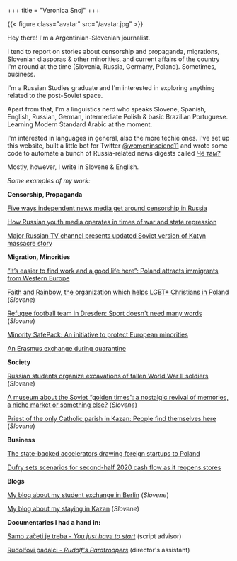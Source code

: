 +++
title = "Veronica Snoj"
+++

{{< figure class="avatar" src="/avatar.jpg" >}}

Hey there! I'm a Argentinian-Slovenian journalist. 

I tend to report on stories about censorship and propaganda, migrations, Slovenian diasporas & other minorities, and current affairs of the country I'm around at the time (Slovenia, Russia, Germany, Poland). Sometimes, business.

I'm a Russian Studies graduate and I'm interested in exploring anything related to the post-Soviet space. 

Apart from that, I'm a linguistics nerd who speaks Slovene, Spanish, English, Russian, German, intermediate Polish & basic Brazilian Portuguese. Learning Modern Standard Arabic at the moment.

I'm interested in languages in general, also the more techie ones. I've set up this website, built a little bot for Twitter [@womeninscienc11](https://twitter.com/womeninscienc11) and wrote some code to automate a bunch of Russia-related news digests called [Чё там?](https://cho-tam.blogspot.com/)

Mostly, however, I write in Slovene & English.


*Some examples of my work:* 

**Censorship, Propaganda**

[Five ways independent news media get around censorship in Russia](https://thefix.media/2022/9/20/five-ways-independent-news-media-get-around-censorship-in-russia)

[How Russian youth media operates in times of war and state repression](https://thefix.media/2022/9/20/five-ways-independent-news-media-get-around-censorship-in-russia)

[Major Russian TV channel presents updated Soviet version of Katyn massacre story](https://monitoring.bbc.co.uk/product/c2033ztv)

**Migration, Minorities**

[“It’s easier to find work and a good life here”: Poland attracts immigrants from Western Europe](https://notesfrompoland.com/2020/07/01/its-easier-to-find-work-and-a-good-life-here-poland-attracts-immigrants-from-western-europe/)

[Faith and Rainbow, the organization which helps LGBT+ Christians in Poland](https://www.domovina.je/vera-in-mavrica-organizacija-ki-podpira-lgbt-kristjane-na-poljskem/) (*Slovene*)

[Refugee football team in Dresden: Sport doesn't need many words](https://www.domovina.je/begunska-nogometna-ekipa-dresden-karitas-sport-ne-zahteva-veliko-besed/) (*Slovene*)

[Minority SafePack: An initiative to protect European minorities](https://www.thenewfederalist.eu/minority-safepack-an-initiative-to-protect-european-minorities?lang=fr)

[An Erasmus exchange during quarantine](https://cafebabel.com/en/article/an-erasmus-exchange-under-quarantine-5eeb5c8ff723b342b9f9e4f2/) 

**Society**

[Russian students organize excavations of fallen World War II soldiers](https://www.domovina.je/ruski-studentje-organizirano-izkopavajo-padle-vojake-iz-2-svetovne-vojne/) (*Slovene*)

[A museum about the Soviet “golden times”: a nostalgic revival of memories, a niche market or something else?](https://www.domovina.je/muzej-o-sovjetskih-zlatih-casih-nostalgicno-obujanje-spominov-trzna-nisa-ali-kaj-tretjega-2/) (*Slovene*)

[Priest of the only Catholic parish in Kazan: People find themselves here](https://www.domovina.je/duhovnik-edine-katoliske-zupnije-v-kazanu-ljudje-se-iscejo-in-se-tu-najdejo/) (*Slovene*)

**Business**

[The state-backed accelerators drawing foreign startups to Poland](https://notesfrompoland.com/2021/12/10/the-state-backed-accelerators-drawing-foreign-startups-to-poland/)

[Dufry sets scenarios for second-half 2020 cash flow as it reopens stores](https://uk.reuters.com/article/uk-dufry-results/dufry-sets-scenarios-for-second-half-2020-cash-flow-expectations-idUKKBN24Z0I0)

**Blogs**

[My blog about my student exchange in Berlin](http://izberlinazljubeznijo.blogspot.com/) (*Slovene*)

[My blog about my staying in Kazan](https://ozriseokolisebe.wordpress.com/) (*Slovene*)

**Documentaries I had a hand in:** 

[Samo začeti je treba - *You just have to start*](https://youtu.be/uODWDbM4Fjw) (script advisor)

[Rudolfovi padalci - *Rudolf's Paratroopers*](https://youtu.be/YqGwjjAIzgk) (director's assistant)







